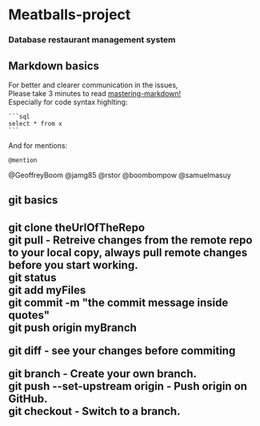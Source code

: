 <h1> Meatballs-project </h1>
<h3> Database restaurant management system </h3>

## Markdown basics

For better and clearer communication in the issues,  
Please take 3 minutes to read [mastering-markdown!](https://guides.github.com/features/mastering-markdown/)  
Especially for code syntax highlting:

    ```sql
    select * from x
    ```

And for mentions:

    @mention

@GeoffreyBoom
@jamg85
@rstor
@boombompow
@samuelmasuy

<h2>git basics<h2>
<p>
<b>git clone</b> theUrlOfTheRepo <br>
<b>git pull</b>  - Retreive changes from the remote repo to your local copy, always pull remote changes before you start working. <br>
<b>git status</b>                 <br> 
<b>git add</b>  myFiles<br>
<b>git commit</b> -m "the commit message inside quotes"<br>
<b>git push</b> origin myBranch <br>

<b>git diff</b> - see your changes before commiting<br>

<b>git branch</b> - Create your own branch.<br>
<b>git push --set-upstream origin</b> - Push origin on GitHub.<br>
<b>git checkout</b> - Switch to a branch.<br>

</p>

